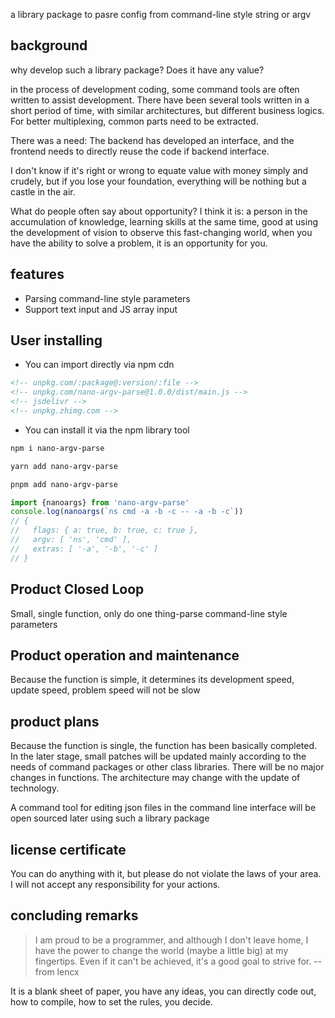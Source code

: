 a library package to pasre config from command-line style string or argv

## background

why develop such a library package? Does it have any value?

in the process of development coding, some command tools are often written to assist development. There have been several tools written in a short period of time, with similar architectures, but different business logics. For better multiplexing, common parts need to be extracted.

There was a need: The backend has developed an interface, and the frontend needs to directly reuse the code if backend interface.

I don't know if it's right or wrong to equate value with money simply and crudely, but if you lose your foundation, everything will be nothing but a castle in the air.


What do people often say about opportunity? I think it is: a person in the accumulation of knowledge, learning skills at the same time, good at using the development of vision to observe this fast-changing world, when you have the ability to solve a problem, it is an opportunity for you.

## features

- Parsing command-line style parameters
- Support text input and JS array input

## User installing

- You can import directly via npm cdn
```html
<!-- unpkg.com/:package@:version/:file -->
<!-- unpkg.com/nano-argv-parse@1.0.0/dist/main.js -->
<!-- jsdelivr -->
<!-- unpkg.zhimg.com -->
```

- You can install it via the npm library tool
```bash
npm i nano-argv-parse
```

```bash
yarn add nano-argv-parse
```

```bash
pnpm add nano-argv-parse
```

```ts
import {nanoargs} from 'nano-argv-parse'
console.log(nanoargs(`ns cmd -a -b -c -- -a -b -c`))
// {
//   flags: { a: true, b: true, c: true },
//   argv: [ 'ns', 'cmd' ],
//   extras: [ '-a', '-b', '-c' ]
// }
```

## Product Closed Loop

Small, single function, only do one thing-parse command-line style parameters

## Product operation and maintenance

Because the function is simple, it determines its development speed, update speed, problem speed will not be slow

## product plans

Because the function is single, the function has been basically completed. In the later stage, small patches will be updated mainly according to the needs of command packages or other class libraries. There will be no major changes in functions. The architecture may change with the update of technology.


A command tool for editing json files in the command line interface will be open sourced later using such a library package

## license certificate

You can do anything with it, but please do not violate the laws of your area. I will not accept any responsibility for your actions.


## concluding remarks

> I am proud to be a programmer, and although I don't leave home, I have the power to change the world (maybe a little big) at my fingertips. Even if it can't be achieved, it's a good goal to strive for. -- from lencx

It is a blank sheet of paper, you have any ideas, you can directly code out, how to compile, how to set the rules, you decide.

